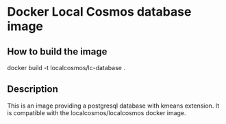 # Docker Local Cosmos database image

## How to build the image
docker build -t localcosmos/lc-database .

## Description
This is an image providing a postgresql database with kmeans extension. It is compatible with the localcosmos/localcosmos docker image.
